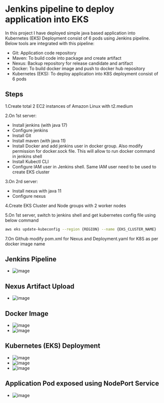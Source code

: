 # Jenkins pipeline to deploy application into EKS

In this project I have deployed simple java based application into Kubernetes (EKS) Deployment consist of 6 pods using Jenkins pipeline. Below tools are integrated with this pipeline:
- Git: Application code repository
- Maven: To build code into package and create artifact
- Nexus: Backup repository for release candidate and artifact
- Docker: To build docker image and push to docker hub repository
- Kubernetes (EKS): To deploy application into K8S deployment consist of 6 pods

## Steps
1.Create total 2 EC2 instances of Amazon Linux with t2.medium

2.On 1st server:
- Install jenkins (with java 17)
- Configure jenkins
- Install Git
- Install maven (with java 11)
- Install Docker and add jenkins user in docker group. Also modify permission for docker.sock file. This will allow to run docker command in jenkins shell
- Install Kubectl CLI
- Configure IAM user in Jenkins shell. Same IAM user need to be used to create EKS cluster

3.On 2rd server:
- Install nexus with java 11
- Configure nexus

4.Create EKS Cluster and Node groups with 2 worker nodes

5.On 1st server, switch to jenkins shell and get kubernetes config file using below command
```bash
aws eks update-kubeconfig --region {REGION} --name {EKS_CLUSTER_NAME}
```
7.On Github modify pom.xml for Nexus and Deployment.yaml for K8S as per docker image name

## Jenkins Pipeline
  * ![image](https://github.com/user-attachments/assets/64b2d8bc-7ad9-409b-83b7-0f2c879a022c)

## Nexus Artifact Upload
  * ![image](https://github.com/user-attachments/assets/3459c12d-1dcb-4b5f-b59b-cb5db42d3980)

## Docker Image
  * ![image](https://github.com/user-attachments/assets/14bdb2b6-1969-45bf-a168-e80d5809cde1)
  * ![image](https://github.com/user-attachments/assets/4c8c70b4-ffb1-469e-b2d2-3110d8c6ab5e)

## Kubernetes (EKS) Deployment
  * ![image](https://github.com/user-attachments/assets/dbc03100-92b8-4367-9ee5-4e9991bda5d6)
  * ![image](https://github.com/user-attachments/assets/7a021f76-32bc-4dcd-99be-b2f3c597305e)
  * ![image](https://github.com/user-attachments/assets/8dafabe0-4856-4fd2-bfcb-da0057d948ee)

## Application Pod exposed using NodePort Service
  * ![image](https://github.com/user-attachments/assets/23f53899-b510-4b47-98d0-4ec323d45d5e)









  

